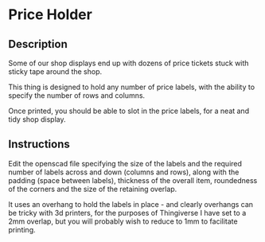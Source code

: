Price Holder
============

Description
-----------

Some of our shop displays end up with dozens of price tickets stuck with sticky tape around the shop.

This thing is designed to hold any number of price labels, with the ability to specify the number of rows and columns.

Once printed, you should be able to slot in the price labels, for a neat and tidy shop display.

Instructions
------------

Edit the openscad file specifying the size of the labels and the required number of labels across and down (columns and rows), along with the padding (space between labels), thickness of the overall item, roundedness of the corners and the size of the retaining overlap.

It uses an overhang to hold the labels in place - and clearly overhangs can be tricky with 3d printers, for the purposes of Thingiverse I have set to a 2mm overlap, but you will probably wish to reduce to 1mm to facilitate printing.
